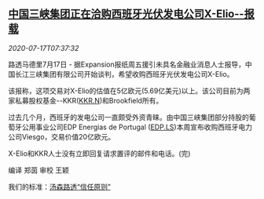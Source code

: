 <!--1594974196000-->
[中国三峡集团正在洽购西班牙光伏发电公司X-Elio--报载](https://cn.reuters.com/article/three-gorges-spain-0717-fri-idCNKCS24I0SQ)
------

<div><i>2020-07-17T07:37:32</i></div><div class="StandardArticleBody_body"><p>路透马德里7月17日 - 据Expansion报纸周五援引未具名金融业消息人士报导，中国长江三峡集团有限公司开始谈判，希望收购西班牙光伏发电公司X-Elio。 </p><p>该报称，这项交易对X-Elio的估值在5亿欧元(5.69亿美元)以上。该公司目前为两家私募股权基金--KKR(<span id="symbol_KKR.N_0"><a href="//www.reuters.com/companies/KKR.N">KKR.N</a></span>)和Brookfield所有。 </p><p>过去几个月，西班牙的发电公司一直颇受外资青睐。由中国三峡集团部分持股的葡萄牙公用事业公司EDP Energias de Portugal (<span id="symbol_EDP.LS_1"><a href="//www.reuters.com/companies/EDP.LS">EDP.LS</a></span>)本周宣布收购西班牙电力公司Viesgo，交易价值20亿欧元。 </p><p>X-Elio和KKR人士没有立即回复请求置评的邮件和电话。(完) </p><div class="Attribution_container"><div class="Attribution_attribution"><p class="Attribution_content">编译 郑茵 审校 王颖 </p></div></div><div class="StandardArticleBody_trustBadgeContainer"><span class="StandardArticleBody_trustBadgeTitle">我们的标准：</span><span class="trustBadgeUrl"><a href="https://www.thomsonreuters.cn/content/dam/openweb/documents/pdf/china/brochures/about-us-1.pdf">汤森路透“信任原则”</a></span></div></div>
